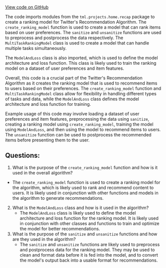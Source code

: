 [View code on GitHub](https://github.com/twitter/the-algorithm-ml/projects/home/recap/model/__init__.py)

The code imports modules from the `tml.projects.home.recap` package to create a ranking model for Twitter's Recommendation Algorithm. The `create_ranking_model` function is used to create a model that can rank items based on user preferences. The `sanitize` and `unsanitize` functions are used to preprocess and postprocess the data respectively. The `MultiTaskRankingModel` class is used to create a model that can handle multiple tasks simultaneously. 

The `ModelAndLoss` class is also imported, which is used to define the model architecture and loss function. This class is likely used to train the ranking model on a dataset of user preferences and item features. 

Overall, this code is a crucial part of the Twitter's Recommendation Algorithm as it creates the ranking model that is used to recommend items to users based on their preferences. The `create_ranking_model` function and `MultiTaskRankingModel` class allow for flexibility in handling different types of tasks and data, while the `ModelAndLoss` class defines the model architecture and loss function for training. 

Example usage of this code may involve loading a dataset of user preferences and item features, preprocessing the data using `sanitize`, creating a ranking model using `create_ranking_model`, training the model using `ModelAndLoss`, and then using the model to recommend items to users. The `unsanitize` function can be used to postprocess the recommended items before presenting them to the user.
## Questions: 
 1. What is the purpose of the `create_ranking_model` function and how is it used in the overall algorithm?
   - The `create_ranking_model` function is used to create a ranking model for the algorithm, which is likely used to rank and recommend content to users. It is likely used in conjunction with other functions and models in the algorithm to generate recommendations.
2. What is the `ModelAndLoss` class and how is it used in the algorithm?
   - The `ModelAndLoss` class is likely used to define the model architecture and loss function for the ranking model. It is likely used in conjunction with other classes and functions to train and optimize the model for better recommendations.
3. What is the purpose of the `sanitize` and `unsanitize` functions and how are they used in the algorithm?
   - The `sanitize` and `unsanitize` functions are likely used to preprocess and postprocess data for the ranking model. They may be used to clean and format data before it is fed into the model, and to convert the model's output back into a usable format for recommendations.